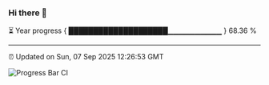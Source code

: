 ### Hi there 👋

⏳ Year progress { ████████████████████▁▁▁▁▁▁▁▁▁▁ } 68.36 %

---

⏰ Updated on Sun, 07 Sep 2025 12:26:53 GMT

![Progress Bar CI](https://github.com/liununu/liununu/workflows/Progress%20Bar%20CI/badge.svg)
